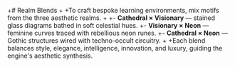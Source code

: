 +# Realm Blends
+
+To craft bespoke learning environments, mix motifs from the three aesthetic realms.
+
+- **Cathedral × Visionary** — stained glass diagrams bathed in soft celestial hues.
+- **Visionary × Neon** — feminine curves traced with rebellious neon runes.
+- **Cathedral × Neon** — Gothic structures wired with techno-occult circuitry.
+
+Each blend balances style, elegance, intelligence, innovation, and luxury, guiding the engine's aesthetic synthesis.
